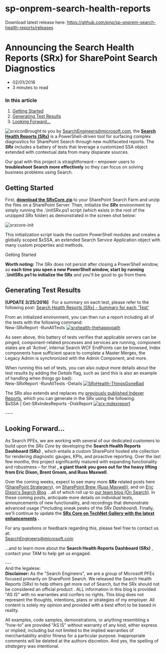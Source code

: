 # sp-onprem-search-health-reports

Download latest release here: https://github.com/pnp/sp-onprem-search-health-reports/releases


Announcing the Search Health Reports (SRx) for SharePoint Search Diagnostics
============================================================================

*   02/01/2016
*   3 minutes to read

### In this article

1.  [Getting Started](#getting-started)
2.  [Generating Test Results](#generating-test-results)
3.  [Looking Forward…](#looking-forward)

![srxicon](https://msdnshared.blob.core.windows.net/media/2016/02/SRxIcon.png)Brought to you by [SearchEngineers@microsoft.com](mailto:SearchEngineers@microsoft.com), the [**Search Health Reports (SRx)**](https://github.com/pnp/sp-onprem-search-health-reports/releases) is a PowerShell-driven tool for surfacing complex diagnostics for SharePoint Search through new multifaceted reports. The _**SRx**_ includes a battery of tests that leverage a customized SSA object extended with contextual data from many disparate sources.

Our goal with this project is straightforward – empower users to **troubleshoot Search more effectively** so they can focus on solving business problems using Search.

[](#getting-started)Getting Started
-----------------------------------

First, [**download the SRxCore.zip**](https://github.com/pnp/sp-onprem-search-health-reports/releases) to your SharePoint Search Farm and unzip the files on a SharePoint Server. Then, initialize the _**SRx**_ environment by simply running the .\\initSRx.ps1 script (which exists in the root of the unzipped _SRx_ folder) as demonstrated in the screen shot below:

![srxcore-init](https://msdnshared.blob.core.windows.net/media/2016/02/SRxCore-Init.png)

This initialization script loads the custom PowerShell modules and creates a globally scoped $xSSA, an extended Search Service Application object with many custom properties and methods.

Getting Started

**Worth noting:** The SRx does not persist after closing a PowerShell window, so **each time you open a new PowerShell window, start by running .\\initSRx.ps1 to initialize the SRx** and you'll be good to go from there.

[](#generating-test-results)Generating Test Results
---------------------------------------------------

**\[UPDATE 3/25/2016\]**   For a summary on each test, please refer to the following post: [Search Health Reports (SRx) - Summary for each 'Test'](http://blogs.technet.com/b/onsearch/archive/2016/03/25/search-health-reports-srx-documentation-for-each-test.aspx)

From an initialized environment, you can then run a report including all of the tests with the following command:  
New-SRxReport -RunAllTests [![srxhealth-thehappypath](https://msdnshared.blob.core.windows.net/media/2016/02/SRxHealth-TheHappyPath-1024x971.png)](https://msdnshared.blob.core.windows.net/media/2016/02/SRxHealth-TheHappyPath.png)[](https://msdnshared.blob.core.windows.net/media/2016/02/SRxHealth-TheHappyPath.png)

As seen above, this battery of tests verifies that applicable servers can be pinged, component-related processes and services are running, component states are all 'Active', internal Search WCF EndPoints can be browsed, Index components have sufficient space to complete a Master Merges, the Legacy Admin is synchronized with the Admin Component, and more.

When running this set of tests, you can also output more details about the test results by adding the _Details_ flag, such as (and this is also an example of handling when things go bad):  
New-SRxReport -RunAllTests -Details [![SRxHealth-ThingsGoneBad](https://msdnshared.blob.core.windows.net/media/2016/02/SRxHealth-ThingsGoneBad-588x1024.png)](https://msdnshared.blob.core.windows.net/media/2016/02/SRxHealth-ThingsGoneBad.png)

The SRx also extends and replaces my [previously published Indexer Reports](../sharepoint_strategery/sp2013-using-get-spindexreports-to-troubleshoot-failed-master-merge), which you can generate in the SRx using the following:  
$xSSA | Get-SRxIndexReports -DiskReport [![srx-indexreport](https://msdnshared.blob.core.windows.net/media/2016/02/SRx-IndexReport-1024x763.png)](https://msdnshared.blob.core.windows.net/media/2016/02/SRx-IndexReport.png)

\----

[](#looking-forward)Looking Forward…
------------------------------------

As Search PFEs, we are working with several of our dedicated customers to build upon the _SRx Core_ by developing the **Search Health Reports Dashboard (SRx)** , which entails a custom SharePoint hosted site collection for rendering diagnostic gauges, KPIs, and proactive reporting. Over the last few months, this project significantly matured with expanding functionality and robustness – for that **, a giant thank you goes out for the heavy lifting from Eric Dixon, Brent Groom, and Russ Maxwell**.

Over the coming weeks, expect to see many more _**SRx**_ related posts here ([SharePoint Strategery](../sharepoint_strategery/sp2013-understanding-storage-locations-for-files-gathered-by-the-crawl-component)), on [SharePoint Brew (Russ Maxwell)](https://blogs.msdn.com/b/russmax/), and on [Eric Dixon's Search Blog](../ericdixon/sharepoint-2013-search-people-search-why-are-my-results-so-bad-understanding-relevancy-the-rank-model-full-text-index-fuzzy-matching-and-social-distance) …all of which roll up to [our team blog (On Search)](../onsearch/modeling-the-adventureworks-inventory-database-for-azure-search). In these coming posts, anticipate more details on individual tests, announcements of new functionality, and recordings that demonstrate advanced usage (\*including sneak peeks of the _SRx Dashboard_). Finally, we'll continue to update the [**SRx Core on TechNet Gallery with the latest enhancements**](https://gallery.technet.microsoft.com/SRx-Core-SharePoint-Search-d60113e9) **.**

For any questions or feedback regarding this, please feel free to contact us at:  
[SearchEngineers@microsoft.com](mailto:SearchEngineers@microsoft.com)

...and to learn more about the **Search Health Reports Dashboard (SRx)** , contact your TAM to help get us engaged.

\---  
And the legalese:  
**Disclaimer:** As the "Search Engineers", we are a group of Microsoft PFEs focused primarily on SharePoint Search. We released the Search Health Reports (SRx) to help others get more out of Search, but the SRx should not be considered an official product . ALL information in this blog is provided "AS IS" with no warranties and confers no rights. This blog does not represent the thoughts, intentions, plans or strategies of my employer. All content is solely my opinion and provided with a best effort to be based in reality.

All examples, code samples, demonstrations, or anything resembling a “how-to” are provided "AS IS" without warranty of any kind, either express or implied, including but not limited to the implied warranties of merchantability and/or fitness for a particular purpose. Inappropriate comments will be deleted at the authors discretion. And yes, the spelling of _strategery_ was intentional.
